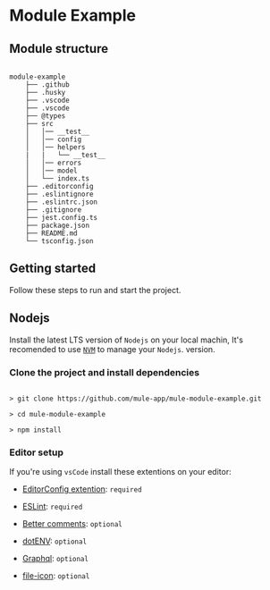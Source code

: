 # Module Example

## Module structure

```tree

module-example
    ├── .github
    ├── .husky
    ├── .vscode
    ├── .vscode
    ├── @types
    ├── src
    │   │── __test__
    │   │── config
    │   │── helpers
    |   |   └── __test__
    │   │── errors
    │   │── model
    │   └── index.ts
    ├── .editorconfig
    ├── .eslintignore
    ├── .eslintrc.json
    ├── .gitignore
    ├── jest.config.ts
    ├── package.json
    ├── README.md
    └── tsconfig.json

```

## Getting started

Follow these steps to run and start the project.

## Nodejs

Install the latest LTS version of `Nodejs` on your local machin, It's recomended to use [`NVM`](https://github.com/nvm-sh/nvm) to manage your `Nodejs`. version.

  
### Clone the project and install dependencies

```

> git clone https://github.com/mule-app/mule-module-example.git

> cd mule-module-example

> npm install

```
### Editor setup

If you're using `vsCode` install these extentions on your editor:

- [EditorConfig extention](https://marketplace.visualstudio.com/items?itemName=EditorConfig.EditorConfig): `required`

- [ESLint](https://marketplace.visualstudio.com/items?itemName=dbaeumer.vscode-eslint): `required`

- [Better comments](https://marketplace.visualstudio.com/items?itemName=aaron-bond.better-comments): `optional`

- [dotENV](https://marketplace.visualstudio.com/items?itemName=mikestead.dotenv): `optional`

- [Graphql](https://marketplace.visualstudio.com/items?itemName=GraphQL.vscode-graphql): `optional`

- [file-icon](https://marketplace.visualstudio.com/items?itemName=file-icons.file-icons): `optional`

  